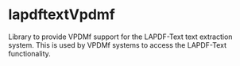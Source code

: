 lapdftextVpdmf
==============

Library to provide VPDMf support for the LAPDF-Text text extraction system. This is used by VPDMf systems to access the LAPDF-Text functionality. 
